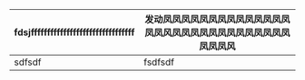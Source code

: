 



| fdsjffffffffffffffffffffffffffffffff | 发动凤凤凤凤凤凤凤凤凤凤凤凤凤凤凤凤风凤凤凤凤凤凤凤凤凤凤凤凤凤凤凤凤风 |
| ------------------------------------ | ------------------------------------ |
| sdfsdf                               | fsdfsdf                              |
